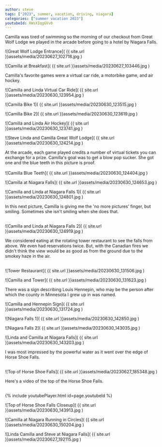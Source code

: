 ```yaml
---
author: steve
tags: ["2023", summer, vacation, driving, niagara]
categories: ["summer vacation 2023"]
youtubeId: XWsXIqgGVv0
---
```

Camilla was tired of swimming so the morning of our checkout from Great Wolf Lodge we played in the arcade before going to a hotel by Niagara Falls.  

![Great Wolf Lodge Entrance]( {{ site.url }}assets/media/20230627_102718.jpg )
<br/>

![Camilla at Breakfast]( {{ site.url }}assets/media/20230627_103446.jpg )
<br/>

Camilla's favorite games were a virtual car ride, a motorbike game, and air hockey.  

![Camilla and Linda Virtual Car Ride]( {{ site.url }}assets/media/20230630_123954.jpg )
<br/>

![Camilla Bike 1]( {{ site.url }}assets/media/20230630_123515.jpg )
<br/>

![Camilla Bike 2]( {{ site.url }}assets/media/20230630_123619.jpg )
<br/>

![Camilla and Linda Air Hockey]( {{ site.url }}assets/media/20230630_123741.jpg )
<br/>

![Steve Linda and Camilla Great Wolf Lodge]( {{ site.url }}assets/media/20230630_124214.jpg )
<br/>

At the arcade, each game played credits a number of virtual tickets you can exchange for a prize.  Camilla's goal was to get a blow pop sucker.  She got one and the blue teeth in this picture is proof.  
<br/>
![Camilla Blue Teeth]( {{ site.url }}assets/media/20230630_124404.jpg )
<br/>

![Camilla at Niagara Falls]( {{ site.url }}assets/media/20230630_124653.jpg )
<br/>

![Camilla and Linda at Niagara Falls 1]( {{ site.url }}assets/media/20230630_124801.jpg )
<br/>

In this next picture, Camilla is giving me the 'no more pictures' finger, but smiling. Sometimes she isn't smiling when she does that.  
<br/>

![Camilla and Linda at Niagara Falls 2]( {{ site.url }}assets/media/20230630_124919.jpg )
<br/>

We considered eating at the rotating tower restaurant to see the falls from above.  We even had reservations twice.  But, with the Canadian fires we didn't think the view would be as good as from the ground due to the smokey haze in the air.  
<br/>

![Tower Restaurant]( {{ site.url }}assets/media/20230630_131506.jpg )
<br/>

![Camilla and Tower]( {{ site.url }}assets/media/20230630_131623.jpg )
<br/>

There was a sign describing Louis Hennepin, who may be the person after which the county in Minnesota I grew up in was named.
<br/>

![Camilla and Hennepin Sign]( {{ site.url }}assets/media/20230630_131724.jpg )
<br/>

![Niagara Falls 1]( {{ site.url }}assets/media/20230630_142850.jpg )
<br/>

![Niagara Falls 2]( {{ site.url }}assets/media/20230630_143035.jpg )
<br/>

![Linda and Camilla at Niagara Falls]( {{ site.url }}assets/media/20230630_143203.jpg )
<br/>

I was most impressed by the powerful water as it went over the edge of Horse Shoe Falls.  
<br/>

![Top of Horse Shoe Falls]( {{ site.url }}assets/media/20230627_185348.jpg )
<br/>

Here's a video of the top of the Horse Shoe Falls.   

<br/>
{% include youtubePlayer.html id=page.youtubeId %}
<br/>

![Top of Horse Shoe Falls Closeup]( {{ site.url }}assets/media/20230630_143913.jpg )
<br/>

![Camilla at Niagara Running in Circles]( {{ site.url }}assets/media/20230630_150204.jpg )
<br/>

![Linda Camilla and Steve at Niagara Falls]( {{ site.url }}assets/media/20230627_192115.jpg )
<br/>
